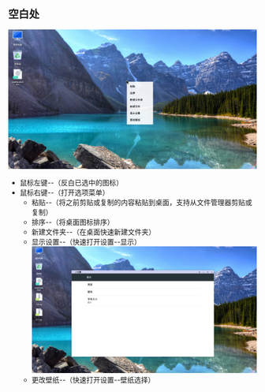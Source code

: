 ## 空白处
![](../pic/zhuomian/Desktop_blankrightbutton.png)

   - 鼠标左键--（反白已选中的图标）
   - 鼠标右键--（打开选项菜单）
      - 粘贴--（将之前剪贴或复制的内容粘贴到桌面，支持从文件管理器剪贴或复制）
      - 排序--（将桌面图标排序）
      - 新建文件夹--（在桌面快速新建文件夹）
      - 显示设置--（快速打开设置--显示）  
![](../pic/zhuomian/Desktop_display.png)
      - 更改壁纸--（快速打开设置--壁纸选择）
